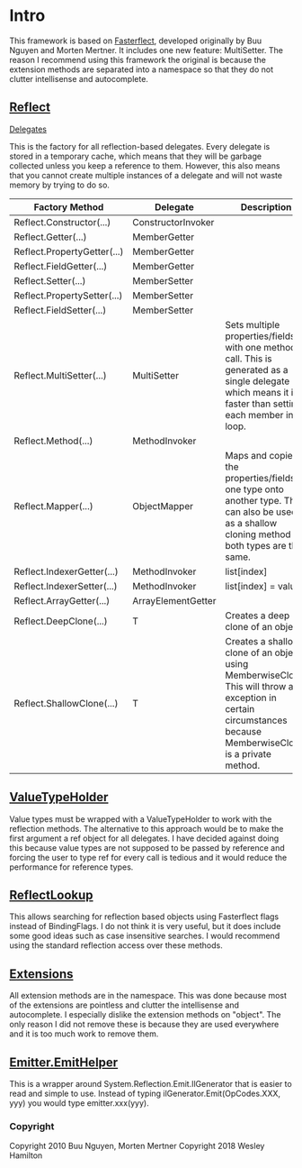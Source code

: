 # Intro

This framework is based on [Fasterflect](https://github.com/buunguyen/fasterflect), developed originally by Buu Nguyen and Morten Mertner. 
It includes one new feature: MultiSetter. The reason I recommend using this framework the original is because the extension methods 
are separated into a namespace so that they do not clutter intellisense and autocomplete.

## [Reflect](https://github.com/ffhighwind/fasterflect/blob/master/Fasterflect/Fasterflect/Reflect.cs)

[Delegates](https://github.com/ffhighwind/fasterflect/blob/master/Fasterflect/Fasterflect/Delegates.cs)

This is the factory for all reflection-based delegates. Every delegate is stored in a temporary cache, which means that they will be 
garbage collected unless you keep a reference to them. However, this also means that you cannot create multiple instances of a delegate
and will not waste memory by trying to do so.

| Factory Method | Delegate | Description |
| --- | --- | --- |
| Reflect.Constructor(...) | ConstructorInvoker | |
| Reflect.Getter(...) | MemberGetter | | 
| Reflect.PropertyGetter(...) | MemberGetter | |
| Reflect.FieldGetter(...) | MemberGetter | |
| Reflect.Setter(...) | MemberSetter | |
| Reflect.PropertySetter(...) | MemberSetter | |
| Reflect.FieldSetter(...) | MemberSetter | |
| Reflect.MultiSetter(...) | MultiSetter | Sets multiple properties/fields with one method call. This is generated as a single delegate which means it is faster than setting each member in a loop. |
| Reflect.Method(...) | MethodInvoker | |
| Reflect.Mapper(...) | ObjectMapper | Maps and copies the properties/fields of one type onto another type. This can also be used as a shallow cloning method if both types are the same. |
| Reflect.IndexerGetter(...) | MethodInvoker | list[index] |
| Reflect.IndexerSetter(...) | MethodInvoker | list[index] = value |
| Reflect.ArrayGetter(...) | ArrayElementGetter |  |
| Reflect.DeepClone<T>(...) | T | Creates a deep clone of an object. |
| Reflect.ShallowClone<T>(...) | T | Creates a shallow clone of an object using MemberwiseClone. This will throw an exception in certain circumstances because MemberwiseClone is a private method. |

## [ValueTypeHolder](https://github.com/ffhighwind/fasterflect/blob/master/Fasterflect/Fasterflect/ValueTypeHolder.cs)

Value types must be wrapped with a ValueTypeHolder to work with the reflection methods. The alternative to this approach would be 
to make the first argument a ref object for all delegates. I have decided against doing this because value types are not supposed 
to be passed by reference and forcing the user to type ref for every call is tedious and it would reduce the performance for reference types.

## [ReflectLookup](https://github.com/ffhighwind/fasterflect/blob/master/Fasterflect/Fasterflect/ReflectLookup.cs)

This allows searching for reflection based objects using Fasterflect flags instead of BindingFlags. I do not think it is very useful, 
but it does include some good ideas such as case insensitive searches. I would recommend using the standard reflection access over these methods.

## [Extensions](https://github.com/ffhighwind/fasterflect/tree/master/Fasterflect/Fasterflect/Extensions)

All extension methods are in the namespace. This was done because most of the extensions are pointless and clutter the intellisense
and autocomplete. I especially dislike the extension methods on "object". The only reason I did not remove these is because they are 
used everywhere and it is too much work to remove them.

## [Emitter.EmitHelper](https://github.com/ffhighwind/fasterflect/blob/master/Fasterflect/Fasterflect/Emitter/EmitHelper.cs)

This is a wrapper around System.Reflection.Emit.IlGenerator that is easier to read and simple to use. Instead of typing
ilGenerator.Emit(OpCodes.XXX, yyy) you would type emitter.xxx(yyy).

### Copyright
Copyright 2010 Buu Nguyen, Morten Mertner
Copyright 2018 Wesley Hamilton